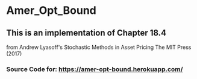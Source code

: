 # Amer_Opt_Bound
## This is an implementation of Chapter 18.4  
from Andrew Lyasoff's
  Stochastic Methods in Asset Pricing
  The MIT Press (2017)
### Source Code for: https://amer-opt-bound.herokuapp.com/
